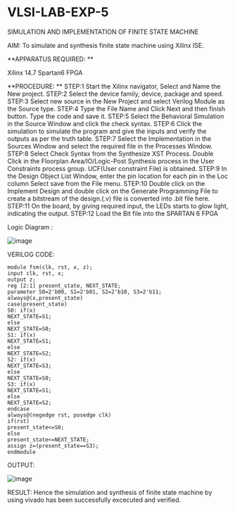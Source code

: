# VLSI-LAB-EXP-5
SIMULATION AND IMPLEMENTATION OF FINITE STATE MACHINE

AIM: To simulate and synthesis finite state machine using Xilinx ISE.

**APPARATUS REQUIRED: **

Xilinx 14.7 
Spartan6 FPGA

**PROCEDURE: **
STEP:1 Start the Xilinx navigator, Select and Name the New project.
STEP:2 Select the device family, device, package and speed. 
STEP:3 Select new source in the New Project and select Verilog Module as the Source type. 
STEP:4 Type the File Name and Click Next and then finish button. Type the code and save it. 
STEP:5 Select the Behavioral Simulation in the Source Window and click the check syntax. 
STEP:6 Click the simulation to simulate the program and give the inputs and verify the outputs as per the truth table. 
STEP:7 Select the Implementation in the Sources Window and select the required file in the Processes Window. 
STEP:8 Select Check Syntax from the Synthesize XST Process. Double Click in the Floorplan Area/IO/Logic-Post Synthesis process in the User Constraints process group. UCF(User constraint File) is obtained. 
STEP:9 In the Design Object List Window, enter the pin location for each pin in the Loc column Select save from the File menu. 
STEP:10 Double click on the Implement Design and double click on the Generate Programming File to create a bitstream of the design.(.v) file is converted into .bit file here. 
STEP:11 On the board, by giving required input, the LEDs starts to glow light, indicating the output.
STEP:12 Load the Bit file into the SPARTAN 6 FPGA 

Logic Diagram :

![image](https://github.com/navaneethans/VLSI-LAB-EXP-5/assets/6987778/34ec5d63-2b3b-4511-81ef-99f4572d5869)


VERILOG CODE:

```
module fsm(clk, rst, x, z);
input clk, rst, x;
output z;
reg [2:1] present_state, NEXT_STATE;
parameter S0=2'b00, S1=2'b01, S2=2'b10, S3=2'b11;
always@(x,present_state)
case(present_state)
S0: if(x)
NEXT_STATE=S1;
else
NEXT_STATE=S0;
S1: if(x)
NEXT_STATE=S1;
else
NEXT_STATE=S2;
S2: if(x)
NEXT_STATE=S3;
else
NEXT_STATE=S0;
S3: if(x)
NEXT_STATE=S1;
else
NEXT_STATE=S2;
endcase
always@(negedge rst, posedge clk)
if(rst)
present_state<=S0;
else
present_state<=NEXT_STATE;
assign z=(present_state==S3);
endmodule
```

OUTPUT:

![image](https://github.com/navaneethans/VLSI-LAB-EXP-5/assets/161430429/3aee8fa2-176b-44b9-896f-5cfe4788e47b)


RESULT:
Hence the simulation and synthesis of finite state machine by using vivado has been successfully excecuted and verified.



